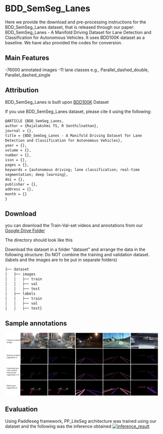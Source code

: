 # BDD_SemSeg_Lanes

Here we provide the download and pre-processing instructions for the BDD_SemSeg_Lanes dataset, that is released through our paper: BDD_SemSeg_Lanes - A Manifold Driving Dataset for Lane Detection and Classification for Autonomous Vehicles. It uses BDD100K dataset as a baseline. We have also provided the codes for conversion. 

## Main Features
-76000 annotated images
-11 lane classes e.g., Parallel_dashed_double, Parallel_dashed_single

## Attribution
BDD_SemSeg_Lanes is built upon [BDD100K](https://arxiv.org/abs/1805.04687) Dataset

If you use BDD_SemSeg_Lanes dataset, please cite it using the following:

    @ARTICLE {BDD_SemSeg_Lanes,
    author = {Rajalakshmi TS, R Senthilnathan},
    journal = {},
    title = {BDD_SemSeg_Lanes - A Manifold Driving Dataset for Lane Detection and Classification for Autonomous Vehicles},
    year = {},
    volume = {},
    number = {},
    issn = {},
    pages = {},
    keywords = {autonomous driving; lane classification; real-time segmentation; deep learning},
    doi = {},
    publisher = {},
    address = {},
    month = {}
    }

## Download
you can download the Train-Val-set videos and annotations from our [Google Drive Folder](https://drive.google.com/drive/folders/1f-FgSjEyKFtVl6bh4zCESebYNLGUGXJ8?usp=sharing)

The directory should look like this

Download the dataset in a folder "dataset" and arrange the data in the following structure: Do NOT combine the training and validation dataset. (labels and the images are to be put in separate folders)

    ├── dataset
    │   ├── images
    │   │   ├── train
    │   │   ├── val
    │   │   ├── test
    │   ├── labels
    │   │   ├── train
    │   │   ├── val
    │   │   ├── test}

## Sample annotations

[![Sample annotation](annotation_sample.png)](https://drive.google.com/file/d/1GKPcgUVFgBdHzjd-GU3hpLp7DnR_xXlD/view?usp=sharing)

## Evaluation

Using Paddleseg framework, PP_LiteSeg architecture was trained using our dataset and the following was the inference obtained
[![inference_result](inference_result.png)](https://drive.google.com/file/d/17WX0eiKi1nLrB3-khpHwwt3SFDOnNPou/view?usp=sharing)
    
